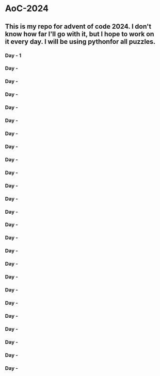 # AoC-2024

## This is my repo for advent of code 2024. I don't know how far I'll go with it, but I hope to work on it every day. I will be using pythonfor all puzzles.

### Day - 1
### Day -  
### Day -  
### Day -  
### Day -  
### Day -  
### Day -  
### Day -  
### Day -  
### Day -  
### Day -  
### Day -  
### Day -  
### Day -  
### Day -  
### Day -  
### Day -  
### Day -  
### Day -  
### Day -  
### Day -  
### Day -  
### Day -  
### Day -  
### Day -  
